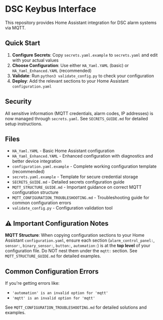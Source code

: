 # DSC Keybus Interface

This repository provides Home Assistant integration for DSC alarm systems via MQTT.

## Quick Start

1. **Configure Secrets**: Copy `secrets.yaml.example` to `secrets.yaml` and edit with your actual values
2. **Choose Configuration**: Use either `HA_Yaml.YAML` (basic) or `HA_Yaml_Enhanced.YAML` (recommended)
3. **Validate**: Run `python3 validate_config.py` to check your configuration
4. **Deploy**: Add the relevant sections to your Home Assistant `configuration.yaml`

## Security

All sensitive information (MQTT credentials, alarm codes, IP addresses) is now managed through `secrets.yaml`. See `SECRETS_GUIDE.md` for detailed setup instructions.

## Files

- `HA_Yaml.YAML` - Basic Home Assistant configuration
- `HA_Yaml_Enhanced.YAML` - Enhanced configuration with diagnostics and better device integration
- `configuration.yaml.example` - Complete working configuration template (recommended)
- `secrets.yaml.example` - Template for secure credential storage
- `SECRETS_GUIDE.md` - Detailed secrets configuration guide
- `MQTT_STRUCTURE_GUIDE.md` - Important guidance on correct MQTT configuration structure
- `MQTT_CONFIGURATION_TROUBLESHOOTING.md` - Troubleshooting guide for common configuration errors
- `validate_config.py` - Configuration validation tool

## ⚠️ Important Configuration Notes

**MQTT Structure**: When copying configuration sections to your Home Assistant `configuration.yaml`, ensure each section (`alarm_control_panel:`, `sensor:`, `binary_sensor:`, `button:`, `automation:`) is at the **top level** of your configuration file. Do NOT nest them under the `mqtt:` section. See `MQTT_STRUCTURE_GUIDE.md` for detailed examples.

## Common Configuration Errors

If you're getting errors like:
- `'automation' is an invalid option for 'mqtt'`
- `'mqtt' is an invalid option for 'mqtt'`

See `MQTT_CONFIGURATION_TROUBLESHOOTING.md` for detailed solutions and examples.
